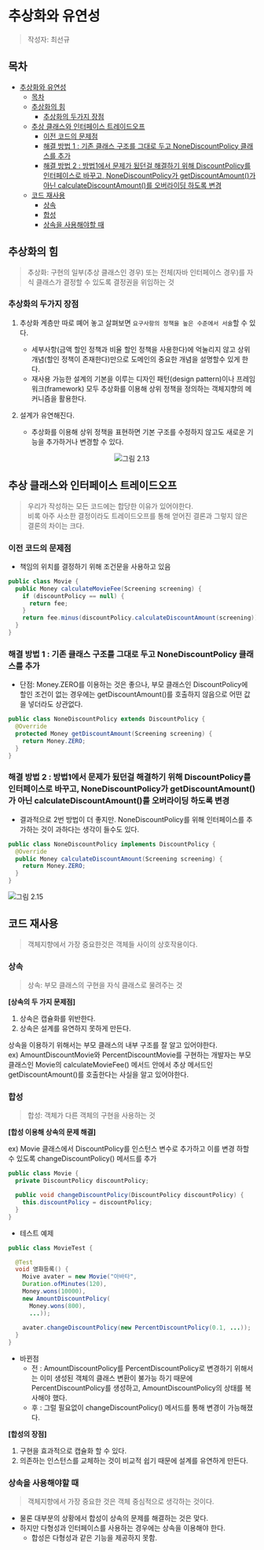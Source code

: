 # 추상화와 유연성
>
> 작성자: 최선규

## 목차

- [추상화와 유연성](#추상화와-유연성)
  - [목차](#목차)
  - [추상화의 힘](#추상화의-힘)
    - [추상화의 두가지 장점](#추상화의-두가지-장점)
  - [추상 클래스와 인터페이스 트레이드오프](#추상-클래스와-인터페이스-트레이드오프)
    - [이전 코드의 문제점](#이전-코드의-문제점)
    - [해결 방법 1 : 기존 클래스 구조를 그대로 두고 NoneDiscountPolicy 클래스를 추가](#해결-방법-1--기존-클래스-구조를-그대로-두고-nonediscountpolicy-클래스를-추가)
    - [해결 방법 2 : 방법1에서 문제가 됬던걸 해결하기 위해 DiscountPolicy를 인터페이스로 바꾸고, NoneDiscountPolicy가 getDiscountAmount()가 아닌 calculateDiscountAmount()를 오버라이딩 하도록 변경](#해결-방법-2--방법1에서-문제가-됬던걸-해결하기-위해-discountpolicy를-인터페이스로-바꾸고-nonediscountpolicy가-getdiscountamount가-아닌-calculatediscountamount를-오버라이딩-하도록-변경)
  - [코드 재사용](#코드-재사용)
    - [상속](#상속)
    - [합성](#합성)
    - [상속을 사용해야할 때](#상속을-사용해야할-때)

## 추상화의 힘

> 추상화: 구현의 일부(추상 클래스인 경우) 또는 전체(자바 인터페이스 경우)를 자식 클래스가 결정할 수 있도록 결정권을 위임하는 것

### 추상화의 두가지 장점

1. 추상화 계층만 따로 뗴어 놓고 살펴보면 `요구사항의 정책을 높은 수준에서 서술`할 수 있다.<br>
   - 세부사항(금액 할인 정책과 비율 할인 정책을 사용한다)에 억눌리지 않고 상위 개념(할인 정책이 존재한다)만으로 도메인의 중요한 개념을 설명할수 있게 한다.
   - 재사용 가능한 설계의 기본을 이루는 디자인 패턴(design pattern)이나 프레임워크(framework) 모두 추상화를 이용해 상위 정책을 정의하는 객체지향의 메커니즘을 활용한다.

2. 설계가 유연해진다.
   - 추상화를 이용해 상위 정책을 표현하면 기본 구조를 수정하지 않고도 새로운 기능을 추가하거나 변경할 수 있다.

<center>

![그림 2.13](https://github.com/luke0408/study_for_object/assets/98688494/d07e395d-964f-42c3-867c-3845050b92f2)

</center>

## 추상 클래스와 인터페이스 트레이드오프
>
> 우리가 작성하는 모든 코드에는 합당한 이유가 있어야한다. <br>
> 비록 아주 사소한 결정이라도 트레이드오프를 통해 얻어진 결론과 그렇지 않은 결론의 차이는 크다.

### 이전 코드의 문제점

- 책임의 위치를 결정하기 위해 조건문을 사용하고 있음

```java
public class Movie {
  public Money calculateMovieFee(Screening screening) {
    if (discountPolicy == null) {
      return fee;
    }
    return fee.minus(discountPolicy.calculateDiscountAmount(screening));
  }
}
```

### 해결 방법 1 : 기존 클래스 구조를 그대로 두고 NoneDiscountPolicy 클래스를 추가

- 단점: Money.ZERO를 이용하는 것은 좋으나, 부모 클래스인 DiscountPolicy에 할인 조건이 없는 경우에는 getDiscountAmount()를 호출하지 않음으로 어떤 값을 넣더라도 상관없다.

```java
public class NoneDiscountPolicy extends DiscountPolicy {
  @Override
  protected Money getDiscountAmount(Screening screening) {
    return Money.ZERO;
  }
}
```

### 해결 방법 2 : 방법1에서 문제가 됬던걸 해결하기 위해 DiscountPolicy를 인터페이스로 바꾸고, NoneDiscountPolicy가 getDiscountAmount()가 아닌 calculateDiscountAmount()를 오버라이딩 하도록 변경

- 결과적으로 2번 방법이 더 좋지만. NoneDiscountPolicy를 위해 인터페이스를 추가하는 것이 과하다는 생각이 들수도 있다.

```java
public class NoneDiscountPolicy implements DiscountPolicy {
  @Override
  public Money calculateDiscountAmount(Screening screening) {
    return Money.ZERO;
  }
}
```

![그림 2.15](https://github.com/luke0408/study_for_object/assets/98688494/cc2dc726-7af5-4374-aa52-50369836674a)

## 코드 재사용
>
> 객체지향에서 가장 중요한것은 객체들 사이의 상호작용이다.

### 상속
>
> 상속: 부모 클래스의 구현을 자식 클래스로 물려주는 것

**[상속의 두 가지 문제점]**

1. 상속은 캡슐화를 위반한다.
2. 상속은 설계를 유연하지 못하게 만든다.

상속을 이용하기 위해서는 부모 클래스의 내부 구조를 잘 알고 있어야한다.<br>
ex) AmountDiscountMovie와 PercentDiscountMovie를 구현하는 개발자는 부모 클래스인 Movie의 calculateMovieFee() 메서드 안에서 추상 메서드인 getDiscountAmount()를 호출한다는 사실을 알고 있어야한다.

### 합성
>
> 합성: 객체가 다른 객체의 구현을 사용하는 것

**[합성 이용해 상속의 문제 해결]**

ex) Movie 클래스에서 DiscountPolicy를 인스턴스 변수로 추가하고 이를 변경 하할 수 있도록 changeDiscountPolicy() 메서드를 추가

```java
public class Movie {
  private DiscountPolicy discountPolicy;

  public void changeDiscountPolicy(DiscountPolicy discountPolicy) {
    this.discountPolicy = discountPolicy;
  }
}
```

- 테스트 예제

```java
public class MovieTest {

  @Test
  void 영화등록() {
    Moive avater = new Movie("아바타", 
    Duration.ofMinutes(120), 
    Money.wons(10000), 
    new AmountDiscountPolicy(
      Money.wons(800), 
      ...));
    
    avater.changeDiscountPolicy(new PercentDiscountPolicy(0.1, ...));
  }
}
```

- 바뀐점
  - 전 : AmountDiscountPolicy를 PercentDiscountPolicy로 변경하기 위해서는 이미 생성된 객체의 클래스 변환이 불가능 하기 때문에 PercentDiscountPolicy를 생성하고, AmountDiscountPolicy의 상태를 복사해야 했다.
  - 후 : 그럴 필요없이 changeDiscountPolicy() 메서드를 통해 변경이 가능해졌다.

**[합성의 장점]**
1. 구현을 효과적으로 캡슐화 할 수 있다.
2. 의존하는 인스턴스를 교체하는 것이 비교적 쉽기 때문에 설계를 유연하게 만든다.

### 상속을 사용해야할 때
> 객체지향에서 가장 중요한 것은 객체 중심적으로 생각하는 것이다.

- 물론 대부분의 상황에서 합성이 상속의 문제를 해결하는 것은 맞다.
- 하지만 다형성과 인터페이스를 사용하는 경우에는 상속을 이용해야 한다.
  - 합성은 다형성과 같은 기능을 제공하지 못함.
